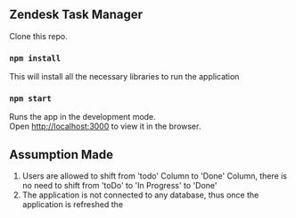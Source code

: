 ## Zendesk Task Manager

Clone this repo. 

### `npm install`
This will install all the necessary libraries to run the application

### `npm start`

Runs the app in the development mode.<br />
Open [http://localhost:3000](http://localhost:3000) to view it in the browser.


## Assumption Made 

1. Users are allowed to shift from 'todo' Column to 'Done' Column, there is no need to shift from 'toDo' to 'In Progress' to 'Done'
2. The application is not connected to any database, thus once the application is refreshed the 


